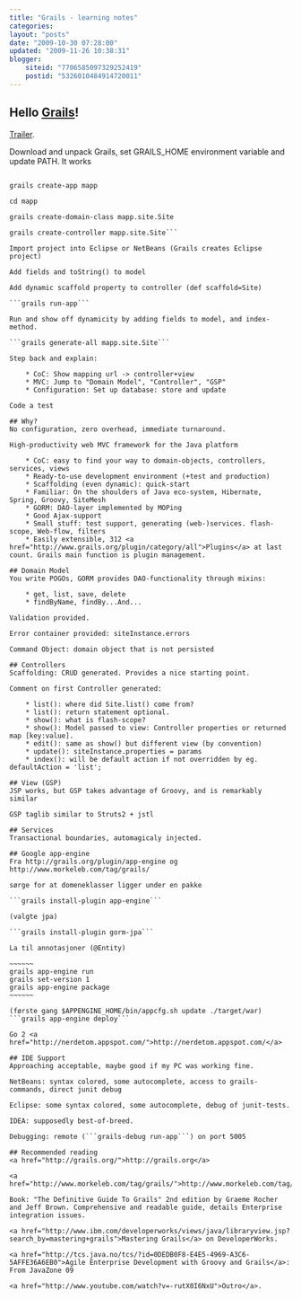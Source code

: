 ```yaml
---
title: "Grails - learning notes"
categories: 
layout: "posts"
date: "2009-10-30 07:28:00"
updated: "2009-11-26 10:38:31"
blogger:
    siteid: "7706585097329252419"
    postid: "5326010484914720011"
---
```


## Hello <a href="http://grails.org/">Grails</a>!
<a href="http://www.youtube.com/watch?v=RDM75-oXGmQ">Trailer</a>.

Download and unpack Grails, set GRAILS_HOME environment variable and update PATH. It works

```

grails create-app mapp

cd mapp

grails create-domain-class mapp.site.Site

grails create-controller mapp.site.Site```

Import project into Eclipse or NetBeans (Grails creates Eclipse project)

Add fields and toString() to model

Add dynamic scaffold property to controller (def scaffold=Site)

```grails run-app```

Run and show off dynamicity by adding fields to model, and index-method.

```grails generate-all mapp.site.Site```

Step back and explain:

	* CoC: Show mapping url -> controller+view
	* MVC: Jump to "Domain Model", "Controller", "GSP"
	* Configuration: Set up database: store and update

Code a test

## Why?
No configuration, zero overhead, immediate turnaround.

High-productivity web MVC framework for the Java platform

	* CoC: easy to find your way to domain-objects, controllers, services, views
	* Ready-to-use development environment (+test and production)
	* Scaffolding (even dynamic): quick-start
	* Familiar: On the shoulders of Java eco-system, Hibernate, Spring, Groovy, SiteMesh
	* GORM: DAO-layer implemented by MOPing
	* Good Ajax-support
	* Small stuff: test support, generating (web-)services. flash-scope, Web-flow, filters
	* Easily extensible, 312 <a href="http://www.grails.org/plugin/category/all">Plugins</a> at last count. Grails main function is plugin management.

## Domain Model
You write POGOs, GORM provides DAO-functionality through mixins:

	* get, list, save, delete
	* findByName, findBy...And...

Validation provided.

Error container provided: siteInstance.errors

Command Object: domain object that is not persisted

## Controllers
Scaffolding: CRUD generated. Provides a nice starting point.

Comment on first Controller generated:

	* list(): where did Site.list() come from?
	* list(): return statement optional.
	* show(): what is flash-scope?
	* show(): Model passed to view: Controller properties or returned map [key:value].
	* edit(): same as show() but different view (by convention)
	* update(): siteInstance.properties = params
	* index(): will be default action if not overridden by eg. defaultAction = 'list';

## View (GSP)
JSP works, but GSP takes advantage of Groovy, and is remarkably similar

GSP taglib similar to Struts2 + jstl

## Services
Transactional boundaries, automagicaly injected.

## Google app-engine
Fra http://grails.org/plugin/app-engine og http://www.morkeleb.com/tag/grails/

sørge for at domeneklasser ligger under en pakke

```grails install-plugin app-engine```

(valgte jpa)

```grails install-plugin gorm-jpa```

La til annotasjoner (@Entity)

~~~~~~
grails app-engine run
grails set-version 1
grails app-engine package
~~~~~~

(første gang $APPENGINE_HOME/bin/appcfg.sh update ./target/war)
```grails app-engine deploy```

Go 2 <a href="http://nerdetom.appspot.com/">http://nerdetom.appspot.com/</a>

## IDE Support
Approaching acceptable, maybe good if my PC was working fine.

NetBeans: syntax colored, some autocomplete, access to grails-commands, direct junit debug

Eclipse: some syntax colored, some autocomplete, debug of junit-tests.

IDEA: supposedly best-of-breed.

Debugging: remote (```grails-debug run-app```) on port 5005

## Recommended reading
<a href="http://grails.org/">http://grails.org</a>

<a href="http://www.morkeleb.com/tag/grails/">http://www.morkeleb.com/tag/grails/</a>

Book: "The Definitive Guide To Grails" 2nd edition by Graeme Rocher and Jeff Brown. Comprehensive and readable guide, details Enterprise integration issues.

<a href="http://www.ibm.com/developerworks/views/java/libraryview.jsp?search_by=mastering+grails">Mastering Grails</a> on DeveloperWorks.

<a href="http://tcs.java.no/tcs/?id=0DEDB0F8-E4E5-4969-A3C6-5AFFE36A6EB0">Agile Enterprise Development with Groovy and Grails</a>: From JavaZone 09

<a href="http://www.youtube.com/watch?v=-rutX0I6NxU">Outro</a>.

